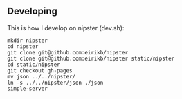 Developing
---
This is how I develop on nipster (dev.sh):

    mkdir nipster
    cd nipster
    git clone git@github.com:eirikb/nipster
    git clone git@github.com:eirikb/nipster static/nipster
    cd static/nipster
    git checkout gh-pages
    mv json ../../nipster/
    ln -s ../../nipster/json ./json
    simple-server
